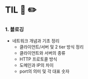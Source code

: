 # TIL 📖 ✏️
     

 ### 1. 블로깅
 
  - 네트워크 개념과 기초 정리
    * 클라이언트/서버 및 2 tier 방식 정리
    * 클라이언트와 서버의 종류
    * HTTP 프로토콜 방식
    * 도메인과 IP의 차이
    * port의 의미 및 각 대표 숫자 
    
